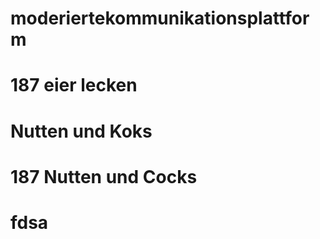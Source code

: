 # moderiertekommunikationsplattform
# 187 eier lecken
# Nutten und Koks
# 187 Nutten und Cocks
# fdsa
